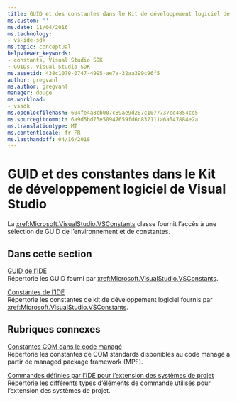 ```yaml
---
title: GUID et des constantes dans le Kit de développement logiciel de Visual Studio | Documents Microsoft
ms.custom: ''
ms.date: 11/04/2016
ms.technology:
- vs-ide-sdk
ms.topic: conceptual
helpviewer_keywords:
- constants, Visual Studio SDK
- GUIDs, Visual Studio SDK
ms.assetid: 438c1079-0747-4995-ae7a-32aa399c96f5
author: gregvanl
ms.author: gregvanl
manager: douge
ms.workload:
- vssdk
ms.openlocfilehash: 604fe4a8cb007c89ae9d287c1077737cd4854ce5
ms.sourcegitcommit: 6a9d5bd75e50947659fd6c837111a6a547884e2a
ms.translationtype: MT
ms.contentlocale: fr-FR
ms.lasthandoff: 04/16/2018
---
```

# <a name="guids-and-constants-in-the-visual-studio-sdk"></a>GUID et des constantes dans le Kit de développement logiciel de Visual Studio
La <xref:Microsoft.VisualStudio.VSConstants> classe fournit l’accès à une sélection de GUID de l’environnement et de constantes.  
  
## <a name="in-this-section"></a>Dans cette section  
 [GUID de l’IDE](../extensibility/ide-guids.md)  
 Répertorie les GUID fourni par <xref:Microsoft.VisualStudio.VSConstants>.  
  
 [Constantes de l’IDE](../extensibility/ide-constants.md)  
 Répertorie les constantes de kit de développement logiciel fournis par <xref:Microsoft.VisualStudio.VSConstants>.  
  
## <a name="related-sections"></a>Rubriques connexes  
 [Constantes COM dans le code managé](../extensibility/com-constants-in-managed-code.md)  
 Répertorie les constantes de COM standards disponibles au code managé à partir de managed package framework (MPF).  
  
 [Commandes définies par l’IDE pour l’extension des systèmes de projet](../extensibility/internals/ide-defined-commands-for-extending-project-systems.md)  
 Répertorie les différents types d’éléments de commande utilisés pour l’extension des systèmes de projet.